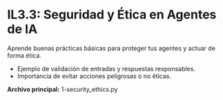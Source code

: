 # IL3.3: Seguridad y Ética en Agentes de IA

Aprende buenas prácticas básicas para proteger tus agentes y actuar de forma ética.

- Ejemplo de validación de entradas y respuestas responsables.
- Importancia de evitar acciones peligrosas o no éticas.

**Archivo principal:** 1-security_ethics.py 